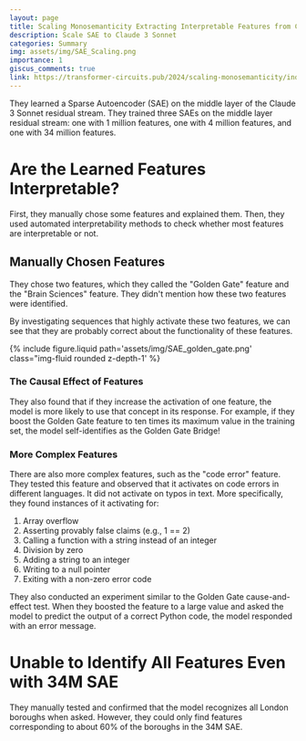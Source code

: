 ```yaml
---
layout: page
title: Scaling Monosemanticity Extracting Interpretable Features from Claude 3 Sonnet
description: Scale SAE to Claude 3 Sonnet
categories: Summary
img: assets/img/SAE_Scaling.png
importance: 1
giscus_comments: true
link: https://transformer-circuits.pub/2024/scaling-monosemanticity/index.html
---
```


They learned a Sparse Autoencoder (SAE) on the middle layer of the Claude 3 Sonnet residual stream. They trained three SAEs on the middle layer residual stream: one with 1 million features, one with 4 million features, and one with 34 million features.

# Are the Learned Features Interpretable?

First, they manually chose some features and explained them. Then, they used automated interpretability methods to check whether most features are interpretable or not.

## Manually Chosen Features

They chose two features, which they called the "Golden Gate" feature and the "Brain Sciences" feature. They didn't mention how these two features were identified.

By investigating sequences that highly activate these two features, we can see that they are probably correct about the functionality of these features.

<div class="row">
    <div class="col-sm mt-3 mt-md-0">
        {% include figure.liquid path='assets/img/SAE_golden_gate.png' class="img-fluid rounded z-depth-1' %}
    </div>
</div>

### The Causal Effect of Features

They also found that if they increase the activation of one feature, the model is more likely to use that concept in its response. For example, if they boost the Golden Gate feature to ten times its maximum value in the training set, the model self-identifies as the Golden Gate Bridge!

### More Complex Features

There are also more complex features, such as the "code error" feature. They tested this feature and observed that it activates on code errors in different languages. It did not activate on typos in text. More specifically, they found instances of it activating for:

1. Array overflow
2. Asserting provably false claims (e.g., 1 == 2)
3. Calling a function with a string instead of an integer
4. Division by zero
5. Adding a string to an integer
6. Writing to a null pointer
7. Exiting with a non-zero error code

They also conducted an experiment similar to the Golden Gate cause-and-effect test. When they boosted the feature to a large value and asked the model to predict the output of a correct Python code, the model responded with an error message.

# Unable to Identify All Features Even with 34M SAE

They manually tested and confirmed that the model recognizes all London boroughs when asked. However, they could only find features corresponding to about 60% of the boroughs in the 34M SAE.
